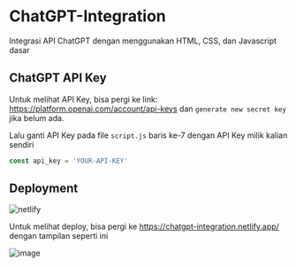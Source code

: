 # ChatGPT-Integration
Integrasi API ChatGPT dengan menggunakan HTML, CSS, dan Javascript dasar

## ChatGPT API Key
Untuk melihat API Key, bisa pergi ke link: https://platform.openai.com/account/api-keys dan `generate new secret key` jika belum ada.

Lalu ganti API Key pada file `script.js` baris ke-7 dengan API Key milik kalian sendiri

```javascript
const api_key = 'YOUR-API-KEY'
```

## Deployment
![netlify](https://www.netlify.com/img/deploy/button.svg)

Untuk melihat deploy, bisa pergi ke https://chatgpt-integration.netlify.app/ dengan tampilan seperti ini

![image](https://user-images.githubusercontent.com/57952404/227971605-2336e4b8-0b1e-42ef-ac25-b2bf7a915c34.png)
